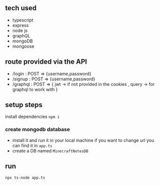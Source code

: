 ## tech used
- typescript
- express
- node js
- graphQL
- mongoDB 
- mongoose

## route provided via the API
- /login : POST => {username,password}
- /signup : POST => {username,password}
- /graphql : POST => {
    jwt -> if not provided in the cookies ,
    query -> for graphql to work with
   }

## setup steps
install dependencies
`npm i`

### create mongodb database
- install it and run it in your local machine if you want to change url you can find it in `app.ts`
- create a DB named `MinecraftNotesDB`

## run 
`npx ts-node app.ts`
